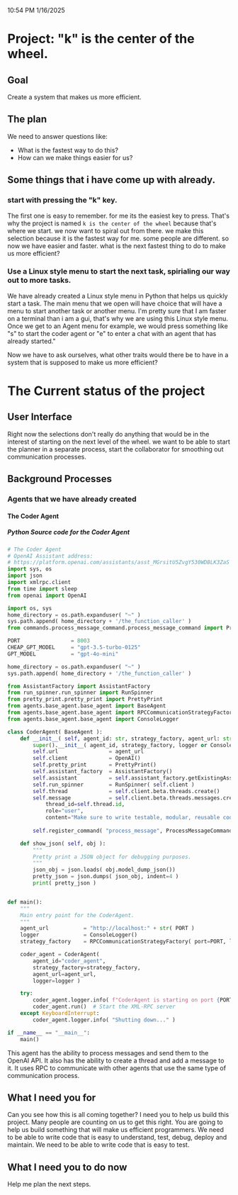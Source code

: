 10:54 PM 1/16/2025
# Project: "k" is the center of the wheel.
## Goal
Create a system that makes us more efficient.

## The plan
We need to answer questions like:
- What is the fastest way to do this?
- How can we make things easier for us?


## Some things that i have come up with already.
### start with pressing the "k" key.
The first one is easy to remember. for me its the easiest key to press.  That's why the project is named `k is the center of the wheel` because that's where we start. we now want to spiral out from there.  we make this selection because it is the fastest way for me.    some people are different.  so now we have easier and faster. 
what is the next fastest thing to do to make us more efficient? 

### Use a Linux style menu to start the next task, spirialing our way out to more tasks.
We have already created a Linux style menu in Python that helps us quickly start a task.  The main menu that we open will have choice that will have a menu to start another task or another menu.  I'm pretty sure that I am faster on a terminal than i am a gui, that's why we are using this Linux style menu.  Once we get to an Agent menu for example, we would press something like "s" to start the coder agent or "e" to enter a chat with an agent that has already started."

Now we have to ask ourselves, what other traits would there be to have in a system that is supposed to make us more efficient? 

# The Current status of the project
## User Interface
Right now the selections don't really do anything that would be in the interest of starting on the next level of the wheel.
we want to be able to start the planner in a separate process, start the collaborator for smoothing out communication processes.

## Background Processes

### Agents that we have already created

#### The Coder Agent

##### Python Source code for the Coder Agent
```python
# The Coder Agent
# OpenAI Assistant address:
# https://platform.openai.com/assistants/asst_MGrsitU5ZvgY530WDBLK3ZaS
import sys, os
import json
import xmlrpc.client
from time import sleep
from openai import OpenAI

import os, sys
home_directory = os.path.expanduser( "~" )
sys.path.append( home_directory + '/the_function_caller' )
from commands.process_message_command.process_message_command import ProcessMessageCommand

PORT                = 8003
CHEAP_GPT_MODEL     = "gpt-3.5-turbo-0125"
GPT_MODEL           = "gpt-4o-mini"

home_directory = os.path.expanduser( "~" )
sys.path.append( home_directory + '/the_function_caller' )

from AssistantFactory import AssistantFactory
from run_spinner.run_spinner import RunSpinner
from pretty_print.pretty_print import PrettyPrint
from agents.base_agent.base_agent import BaseAgent
from agents.base_agent.base_agent import RPCCommunicationStrategyFactory
from agents.base_agent.base_agent import ConsoleLogger

class CoderAgent( BaseAgent ):
    def __init__( self, agent_id: str, strategy_factory, agent_url: str, logger=None ):
        super().__init__( agent_id, strategy_factory, logger or ConsoleLogger())
        self.url                = agent_url
        self.client             = OpenAI()                                  # Create the OpenAI client
        self.pretty_print       = PrettyPrint()
        self.assistant_factory  = AssistantFactory()
        self.assistant          = self.assistant_factory.getExistingAssistant( assistant_id="asst_MGrsitU5ZvgY530WDBLK3ZaS" )
        self.run_spinner        = RunSpinner( self.client )
        self.thread             = self.client.beta.threads.create()         # Create a thread
        self.message            = self.client.beta.threads.messages.create( # Add a message to the thread
            thread_id=self.thread.id,
            role="user",
            content="Make sure to write testable, modular, reusable code for our project." )
        
        self.register_command( "process_message", ProcessMessageCommand( self )) # Register the command to process incoming messages

    def show_json( self, obj ):
        """
        Pretty print a JSON object for debugging purposes.
        """
        json_obj = json.loads( obj.model_dump_json())
        pretty_json = json.dumps( json_obj, indent=4 )
        print( pretty_json )


def main():
    """
    Main entry point for the CoderAgent.
    """
    agent_url           = "http://localhost:" + str( PORT )
    logger              = ConsoleLogger()
    strategy_factory    = RPCCommunicationStrategyFactory( port=PORT, logger=logger )

    coder_agent = CoderAgent(
        agent_id="coder_agent",
        strategy_factory=strategy_factory,
        agent_url=agent_url,
        logger=logger )

    try:
        coder_agent.logger.info( f"CoderAgent is starting on port {PORT}..." )
        coder_agent.run()  # Start the XML-RPC server
    except KeyboardInterrupt:
        coder_agent.logger.info( "Shutting down..." )

if __name__ == "__main__":
    main()
```

This agent has the ability to process messages and send them to the OpenAI API.  It also has the ability to create a thread and add a message to it.  It uses RPC to communicate with other agents that use the same type of communication process.  


## What I need you for
 Can you see how this is all coming together?  I need you to help us build this project.  Many people are counting on us to get this right.  You are going to help us build something that will make us efficient programmers.  We need to be able to write code that is easy to understand, test, debug, deploy and maintain.  We need to be able to write code that is easy to test.

## What I need you to do now
Help me plan the next steps.
